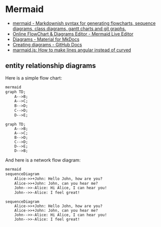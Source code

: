 # Mermaid

- [mermaid - Markdownish syntax for generating flowcharts, sequence diagrams, class diagrams, gantt charts and git graphs.](https://mermaid-js.github.io/mermaid/#/)
- [Online FlowChart & Diagrams Editor - Mermaid Live Editor](https://mermaid-js.github.io/mermaid-live-editor/edit#pako:eNpVkM-KwkAMxl8l5OSCfYEeBG3Vi6Cgt46H0InOIPOHdMoibd99p5aF3ZyS7_t9IWTANmjGEp9C0cCtVh5ybZvKiO2So-4ORbEZj5zABc_vEXarY4DOhBitf34t_G6GoBpOM8aQjPWvabGqT_7seYS6OVFMId7_OrfvMMK-sReT1_93jHBOHZoHlQ8qWhKoSD4IrtGxOLI6nz7MisJk2LHCMrea5KVQ-SlzfdSUeK9tCoJlkp7XSH0K17dvf-eFqS3lL7hFnH4ABg5bBA)
- [Diagrams - Material for MkDocs](https://squidfunk.github.io/mkdocs-material/reference/diagrams/)
- [Creating diagrams - GitHub Docs](https://docs.github.com/en/get-started/writing-on-github/working-with-advanced-formatting/creating-diagrams)
- [marmaid.js: How to make lines angular instead of curved](https://mermaid.live/edit#pako:eNpNkEtqw0AMhq8iBMYtOBfwopDYkE1KC82qmSyErWSGZB6M5YZg--4d2xQqbST9nySkARvfMpaYZQMYZ6SEAfLL3T8aTVHyJW36-MMpzDvhsL0Ixxym2bNMuWukoOFYKwfJtqdKR9OJpe4Mm83buGcB6x0_R9i97D102odg3PV15XczBNVwmDEG0cbdplWqlv4PxyPUpwMF8eH8Xzk-_Jj2mU-dxicFC7QcLZk2nTPMpELRbFlhmcKW4k2hclPiqBf_9XQNlhJ7LrAPLQnXhtIxFssL3btU5daIj-_rf5Y3FRjIfXv_x0y_jOhngA)

## entity relationship diagrams

Here is a simple flow chart:

```txt
mermaid
graph TD;
    A-->B;
    A-->C;
    B-->D;
    C-->D;
    D-->E;
```

```mermaid
graph TD;
    A-->B;
    A-->C;
    B-->D;
    C-->D;
    D-->E;
    D-->B;
```

And here is a network flow diagram:

```txt
mermaid
sequenceDiagram
    Alice->>+John: Hello John, how are you?
    Alice->>+John: John, can you hear me?
    John-->>-Alice: Hi Alice, I can hear you!
    John-->>-Alice: I feel great!
```

```mermaid
sequenceDiagram
    Alice->>+John: Hello John, how are you?
    Alice->>+John: John, can you hear me?
    John-->>-Alice: Hi Alice, I can hear you!
    John-->>-Alice: I feel great!
```
